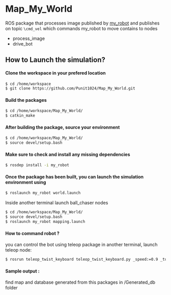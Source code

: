 # Map_My_World
ROS package that processes image published by [my_robot](https://github.com/Punit1024/GO_CHASE_IT_my_robot) and publishes on topic  `\cmd_vel` which commands my_robot to move
contains to nodes
- process_image
- drive_bot

## How to Launch the simulation?


#### Clone the workspace in your prefered location
```sh
$ cd /home/workspace
$ git clone https://github.com/Punit1024/Map_My_World.git
```

#### Build the packages
```sh
$ cd /home/workspace/Map_My_World/ 
$ catkin_make
```

#### After building the package, source your environment
```sh
$ cd /home/workspace/Map_My_World/
$ source devel/setup.bash
```

#### Make sure to check and install any missing dependencies
```sh
$ rosdep install -i my_robot
```

#### Once the package has been built, you can launch the simulation environment using
```sh
$ roslaunch my_robot world.launch
```
 Inside another terminal launch ball_chaser nodes
```sh
$ cd /home/workspace/Map_My_World/
$ source devel/setup.bash
$ roslaunch my_robot mapping.launch
```

#### How to command robot ?
you can control the bot using teleop package in another terminal, launch teleop node:
```sh
$ rosrun teleop_twist_keyboard teleop_twist_keyboard.py _speed:=0.9 _turn:=0.8
```
#### Sample output :
find map and database generated from this packages in /Generated_db folder

